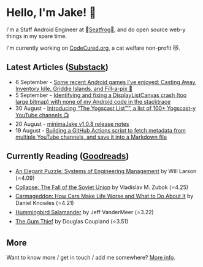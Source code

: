 # Hello, I'm Jake! 👋

I'm a Staff Android Engineer at 🐸[Seatfrog](https://seatfrog.com/)🐸, and do open source web-y things in my spare time. 

I'm currently working on [CodeCured.org](https://codecured.org), a cat welfare non-profit 😻.

## Latest Articles ([Substack](https://jakeweeklee.substack.com))
<!-- feed start -->
- 6 September - [Some recent Android games I’ve enjoyed: Casting Away, Inventory Idle, Griddie Islands, and Fill-a-pix 📲](http://jakelee.co.uk/august-sept-android-game-reviews/)
- 5 September - [Identifying and fixing a DisplayListCanvas crash (too large bitmap) with none of my Android code in the stacktrace](https://blog.jakelee.co.uk/displaylistcanvas-crash-with-no-codebase-references/)
- 30 August - [Introducing “The Yogscast List™️”, a list of 100+ Yogscast-y YouTube channels 📺](https://blog.jakelee.co.uk/list-of-yogscast-youtube-channels/)
- 20 August - [minimaJake v1.0.8 release notes](https://minima.jakelee.co.uk/v1.0.8/)
- 19 August - [Building a GitHub Actions script to fetch metadata from multiple YouTube channels, and save it into a Markdown file](https://blog.jakelee.co.uk/fetching-youtube-metadata-in-github-actions-and-persisting/)
<!-- feed end -->

## Currently Reading ([Goodreads](https://goodreads.com/jakesteam))
<!-- GOODREADS-LIST:START -->
- [An Elegant Puzzle: Systems of Engineering Management](https://www.goodreads.com/review/show/4897983185?utm_medium=api&utm_source=rss) by Will Larson (⭐️4.09)
- [Collapse: The Fall of the Soviet Union](https://www.goodreads.com/review/show/4630812022?utm_medium=api&utm_source=rss) by Vladislav M. Zubok (⭐️4.25)
- [Carmageddon: How Cars Make Life Worse and What to Do About It](https://www.goodreads.com/review/show/5809035858?utm_medium=api&utm_source=rss) by Daniel Knowles (⭐️4.21)
- [Hummingbird Salamander](https://www.goodreads.com/review/show/3814407753?utm_medium=api&utm_source=rss) by Jeff VanderMeer (⭐️3.22)
- [The Gum Thief](https://www.goodreads.com/review/show/5781805011?utm_medium=api&utm_source=rss) by Douglas Coupland (⭐️3.51)
<!-- GOODREADS-LIST:END -->

## More

Want to know more / get in touch / add me somewhere? [More info](https://jakelee.co.uk/about/).

